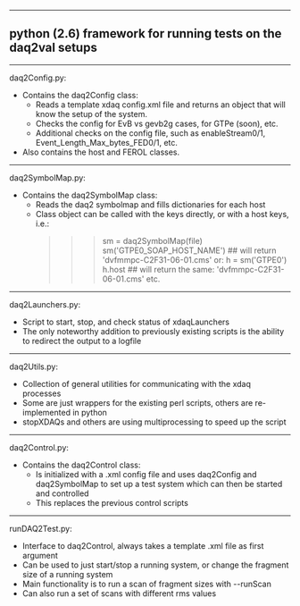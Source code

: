 ---------------------------------------------------------------------
python (2.6) framework for running tests on the daq2val setups
---------------------------------------------------------------------

------------------------
daq2Config.py:

- Contains the daq2Config class:
  - Reads a template xdaq config.xml file and returns an object that will know the
    setup of the system.
  - Checks the config for EvB vs gevb2g cases, for GTPe (soon), etc.
  - Additional checks on the config file, such as enableStream0/1,
    Event_Length_Max_bytes_FED0/1, etc.
- Also contains the host and FEROL classes.


------------------------
daq2SymbolMap.py:

- Contains the daq2SymbolMap class:
  - Reads the daq2 symbolmap and fills dictionaries for each host
  - Class object can be called with the keys directly, or with a host keys, i.e.:
    >>> sm = daq2SymbolMap(file)
    >>> sm('GTPE0_SOAP_HOST_NAME')  ## will return 'dvfmmpc-C2F31-06-01.cms'
    or:
    >>> h = sm('GTPE0')
    >>> h.host  ## will return the same: 'dvfmmpc-C2F31-06-01.cms'
    etc.


------------------------
daq2Launchers.py:

- Script to start, stop, and check status of xdaqLaunchers
- The only noteworthy addition to previously existing scripts is the ability to redirect the output to a logfile


------------------------
daq2Utils.py:

- Collection of general utilities for communicating with the xdaq processes
- Some are just wrappers for the existing perl scripts, others are re-implemented in python
- stopXDAQs and others are using multiprocessing to speed up the script


------------------------
daq2Control.py:

- Contains the daq2Control class:
  - Is initialized with a .xml config file and uses daq2Config and daq2SymbolMap to
    set up a test system which can then be started and controlled
  - This replaces the previous control scripts


------------------------
runDAQ2Test.py:

- Interface to daq2Control, always takes a template .xml file as first argument
- Can be used to just start/stop a running system, or change the fragment size of a running system
- Main functionality is to run a scan of fragment sizes with --runScan
- Can also run a set of scans with different rms values

